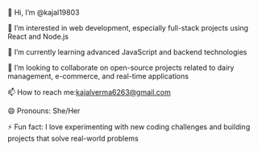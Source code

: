 👋 Hi, I’m @kajal19803

👀 I’m interested in web development, especially full-stack projects using React and Node.js

🌱 I’m currently learning advanced JavaScript and backend technologies

💞️ I’m looking to collaborate on open-source projects related to dairy management, e-commerce, and real-time applications

📫 How to reach me:kajalverma6263@gmail.com 

😄 Pronouns: She/Her

⚡ Fun fact: I love experimenting with new coding challenges and building projects that solve real-world problems
<!---
kajal19803/kajal19803 is a ✨ special ✨ repository because its `README.md` (this file) appears on your GitHub profile.
You can click the Preview link to take a look at your changes.
--->
